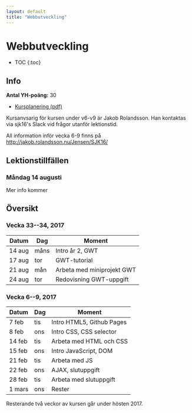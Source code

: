 ```yaml
---
layout: default
title: "Webbutveckling"
---
```



Webbutveckling
======================

* TOC
{:toc}

Info
----

**Antal YH-poäng:** 30

* [Kursplanering (pdf)](kursplanering11.pdf)

Kursanvsarig för kursen under v6-v9 är Jakob Rolandsson. Han kontaktas via sjk16's Slack vid frågor utanför lektionstid.

All information inför vecka 6-9 finns på http://jakob.rolandsson.nu/Jensen/SJK16/

Lektionstillfällen
-------------

### Måndag 14 augusti

Mer info kommer



Översikt
--------

### Vecka 33--34, 2017
Datum  | Dag | Moment
-------|------|--------------
14 aug | måns | Intro år 2, GWT 
17 aug | tor | GWT-tutorial
21 aug | mån | Arbeta med miniprojekt GWT
24 aug | tor | Redovisning GWT-uppgift




### Vecka 6--9, 2017

Datum  | Dag | Moment
-------|-----|--------------
7 feb | tis |  Intro HTML5, Github Pages
8 feb | ons |  Intro CSS, CSS selector
14 feb | tis |  Arbeta med HTML och CSS
15 feb | ons |  Intro JavaScript, DOM
21 feb | tis |  Arbeta med JS
22 feb | ons |  AJAX, slutuppgift
28 feb | tis |  Arbeta med slutuppgift
1 mars | ons |  Rester

Resterande två veckor av kursen går under hösten 2017.


